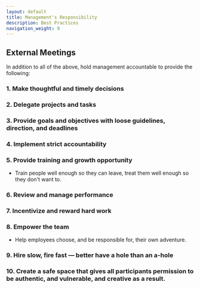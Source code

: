 ```yaml
---
layout: default
title: Management's Responsibility
description: Best Practices
navigation_weight: 9
---
```


## External Meetings

In addition to all of the above, hold management accountable to provide the following:

### 1. Make thoughtful and timely decisions

### 2. Delegate projects and tasks

### 3. Provide goals and objectives with loose guidelines, direction, and deadlines

### 4. Implement strict accountability 

### 5. Provide training and growth opportunity
* Train people well enough so they can leave, treat them well enough so they don't want to.

### 6. Review and manage performance 

### 7. Incentivize and reward hard work 

### 8. Empower the team
* Help employees choose, and be responsible for,  their own adventure.

### 9. Hire slow, fire fast — better have a hole than an a-hole

### 10. Create a safe space that gives all participants permission to be authentic, and vulnerable, and creative as a result.
